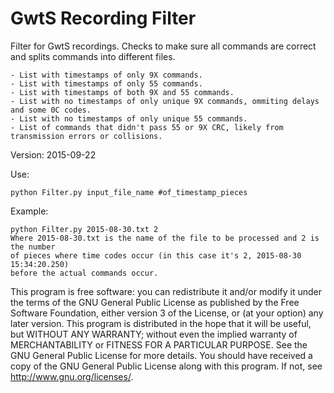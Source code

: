 # GwtS Recording Filter

Filter for GwtS recordings. Checks to make sure all commands are correct and
splits commands into different files.

    - List with timestamps of only 9X commands.
    - List with timestamps of only 55 commands.
    - List with timestamps of both 9X and 55 commands.
    - List with no timestamps of only unique 9X commands, ommiting delays and some 0C codes.
    - List with no timestamps of only unique 55 commands.
    - List of commands that didn't pass 55 or 9X CRC, likely from transmission errors or collisions.

Version: 2015-09-22

Use:

    python Filter.py input_file_name #of_timestamp_pieces

Example:

    python Filter.py 2015-08-30.txt 2
    Where 2015-08-30.txt is the name of the file to be processed and 2 is the number
    of pieces where time codes occur (in this case it's 2, 2015-08-30 15:34:20.250)
    before the actual commands occur.



This program is free software: you can redistribute it and/or modify
it under the terms of the GNU General Public License as published by
the Free Software Foundation, either version 3 of the License, or
(at your option) any later version.
This program is distributed in the hope that it will be useful,
but WITHOUT ANY WARRANTY; without even the implied warranty of
MERCHANTABILITY or FITNESS FOR A PARTICULAR PURPOSE.  See the
GNU General Public License for more details.
You should have received a copy of the GNU General Public License
along with this program.  If not, see <http://www.gnu.org/licenses/>.
